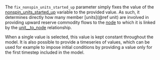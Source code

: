 The `fix_nonspin_units_started_up` parameter simply fixes the value of the [nonspin\_units\_started\_up](@ref) variable to the provided value. As such, it determines directly how many member [units](@ref unit) are involved in providing upward reserve commodity flows to the [node](@ref) to which it is linked by the [unit\_\_to\_node](@ref) relationship.

When a single value is selected, this value is kept constant throughout the model. It is also possible to provide a timeseries of values, which can be used for example to impose initial conditions by providing a value only for the first timestep included in the model.
